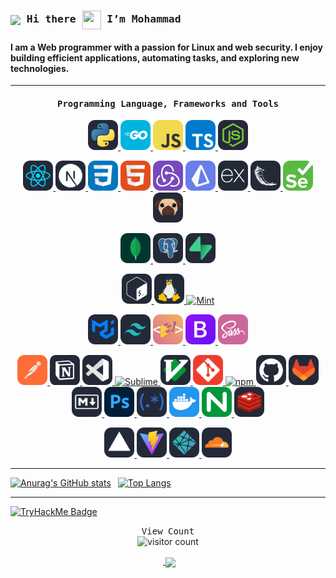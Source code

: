 
<h3 align="left"><samp><img align ='center' src='https://media2.giphy.com/media/UQDSBzfyiBKvgFcSTw/giphy.gif?cid=ecf05e47p3cd513axbek3f56ti3jzizq8hincw20jauyyfyw&rid=giphy.gif' width ='57' /> Hi there <img align ='center' src="https://raw.githubusercontent.com/mohammadyousefvand/mohammadyousefvand/master/wave.gif" width="30px" height="30px">  I’m Mohammad </samp></h3>
<h4 align="left">I am a Web programmer with a passion for Linux and web security. I enjoy building efficient applications, automating tasks, and exploring new technologies.</h4>

----
  <h4 align="center"><samp><strong>Programming Language, Frameworks and Tools</strong></samp></h4>

<p align="center">
   <a href="https://skillicons.dev">
      <img src="https://github.com/tandpfun/skill-icons/blob/main/icons/Python-Dark.svg" width="48" title="python">
      <img src="https://github.com/tandpfun/skill-icons/blob/main/icons/GoLang.svg" width="48" title="go">
      <img src="https://github.com/tandpfun/skill-icons/blob/main/icons/JavaScript.svg" width="48" title="js">
      <img src="https://github.com/tandpfun/skill-icons/blob/main/icons/TypeScript.svg" width="48" title="typescript">
      <img src="https://github.com/tandpfun/skill-icons/blob/main/icons/NodeJS-Dark.svg" width="48" title="Nodejs">
   </a>
</p>
<p align="center">
   <a href="https://skillicons.dev">
      <img src="https://github.com/tandpfun/skill-icons/blob/main/icons/React-Dark.svg" width="48" title="react">
      <img src="https://github.com/tandpfun/skill-icons/blob/main/icons/NextJS-Dark.svg" width="48" title="nextjs">
      <img src="https://github.com/tandpfun/skill-icons/blob/main/icons/CSS.svg" width="48" title="css">
      <img src="https://github.com/tandpfun/skill-icons/blob/main/icons/HTML.svg" width="48" title="html">
      <img src="https://github.com/tandpfun/skill-icons/blob/main/icons/Redux.svg" width="48" title="redux">
      <img src="https://github.com/tandpfun/skill-icons/blob/main/icons/Prisma.svg" width="48" title="prisma">
      <img src="https://github.com/tandpfun/skill-icons/blob/main/icons/ExpressJS-Dark.svg" width="48" title="expressjs">
      <img src="https://github.com/tandpfun/skill-icons/blob/main/icons/Flask-Dark.svg" width="48" title="flask">
      <img src="https://github.com/tandpfun/skill-icons/blob/main/icons/Selenium.svg" width="48" title="selenium">
      <img src="https://github.com/tandpfun/skill-icons/blob/main/icons/Pug-Dark.svg" width="48" title="pug">
   </a>
</p>
<p align="center">
   <a href="https://skillicons.dev">
      <img src="https://github.com/tandpfun/skill-icons/blob/main/icons/MongoDB.svg" width="48" title="mongodb">
      <img src="https://github.com/tandpfun/skill-icons/blob/main/icons/PostgreSQL-Dark.svg" width="48" title="PostgreSQL">
      <img src="https://github.com/tandpfun/skill-icons/blob/main/icons/Supabase-Dark.svg" width="48" title="Supabase">
   </a>
</p>
<p align="center">
   <a href="https://skillicons.dev">
      <img src="https://github.com/tandpfun/skill-icons/blob/main/icons/Bash-Dark.svg" width="48" title="bash">
      <img src="https://github.com/tandpfun/skill-icons/blob/main/icons/Linux-Dark.svg" width="48" title="linux">
      <img src="https://github.com/tandpfun/skill-icons/blob/main/icons/Mint-Dark.svg" width="48" title="Mint">
   </a>
</p>
<p align="center">
   <a href="https://skillicons.dev">
      <img src="https://github.com/tandpfun/skill-icons/blob/main/icons/MaterialUI-Dark.svg" width="48" title="materialUi">
      <img src="https://github.com/tandpfun/skill-icons/blob/main/icons/TailwindCSS-Dark.svg" width="48" title="tailwind">
      <img src="https://github.com/tandpfun/skill-icons/blob/main/icons/StyledComponents.svg" width="48" title="styled">
      <img src="https://github.com/tandpfun/skill-icons/blob/main/icons/Bootstrap.svg" width="48" title="bootstrap">
      <img src="https://github.com/tandpfun/skill-icons/blob/main/icons/Sass.svg" width="48" title="sass">
   </a>
</p>
<p align="center">
   <a href="https://skillicons.dev">
      <img src="https://github.com/tandpfun/skill-icons/blob/main/icons/Postman.svg" width="48" title="postman">
      <img src="https://github.com/tandpfun/skill-icons/blob/main/icons/Notion-Dark.svg" width="48" title="Notion">
      <img src="https://github.com/tandpfun/skill-icons/blob/main/icons/VSCode-Dark.svg" width="48" title="vscode">
      <img src="https://github.com/tandpfun/skill-icons/blob/main/icons/Sublime-Dark.svg" width="48" title="Sublime">
      <img src="https://github.com/tandpfun/skill-icons/blob/main/icons/VIM-Dark.svg" width="48" title="vim">
      <img src="https://github.com/tandpfun/skill-icons/blob/main/icons/Git.svg" width="48" title="git">
      <img src="https://github.com/tandpfun/skill-icons/blob/main/icons/Npm-Dark.svg" width="48" title="npm">
      <img src="https://github.com/tandpfun/skill-icons/blob/main/icons/Github-Dark.svg" width="48" title="github">
      <img src="https://github.com/tandpfun/skill-icons/blob/main/icons/GitLab-Dark.svg" width="48" title="gitlab">
      <img src="https://github.com/tandpfun/skill-icons/blob/main/icons/Markdown-Dark.svg" width="48" title="markdown">
      <img src="https://github.com/tandpfun/skill-icons/blob/main/icons/Photoshop.svg" width="48" title="photoshop">
      <img src="https://github.com/tandpfun/skill-icons/blob/main/icons/Regex-Dark.svg" width="48" title="regex">
      <img src="https://github.com/tandpfun/skill-icons/blob/main/icons/Docker.svg" width="48" title="docker">
      <img src="https://github.com/tandpfun/skill-icons/blob/main/icons/Nginx.svg" width="48" title="Nginx">
      <img src="https://github.com/tandpfun/skill-icons/blob/main/icons/Redis-Dark.svg" width="48" title="redis">
   </a>
</p>
<p align="center">
    <a href="https://skillicons.dev">
      <img src="https://github.com/tandpfun/skill-icons/blob/main/icons/Vercel-Dark.svg" width="48" title="vercel">
      <img src="https://github.com/tandpfun/skill-icons/blob/main/icons/Vite-Dark.svg" width="48" title="vite">
      <img src="https://github.com/tandpfun/skill-icons/blob/main/icons/Netlify-Dark.svg" width="48" title="netlify">
      <img src="https://github.com/tandpfun/skill-icons/blob/main/icons/Cloudflare-Dark.svg" width="48" title="Cloudflare">
  </a>
</p>

---
[![Anurag's GitHub stats](https://github-readme-stats.vercel.app/api?username=mamad-1999&show_icons=true&theme=tokyonight)](https://github.com/MehdiKhoshnevisz/)&ensp;
[![Top Langs](https://github-readme-stats.vercel.app/api/top-langs/?username=mamad-1999&theme=tokyonight&layout=compact)](https://github.com/anuraghazra/github-readme-stats)

----
[![TryHackMe Badge](https://tryhackme-badges.s3.amazonaws.com/mamad1999.png)](https://tryhackme.com/p/mamad1999)


<div align="center">
  <samp>View Count</samp>
  <br />
  <img src="https://profile-counter.glitch.me/{mamad-1999}/count.svg" alt="visitor count" />
</div>
<p align="center"> 
&nbsp;<a href="mailto:www.mmhmdmm83@gmail.com">
     <img align="center" src="https://github.com/ParthJohri/ParthJohri/blob/readME/icons/Gmail.gif"  width="200" hight="100"/>
 </a>
</p>

